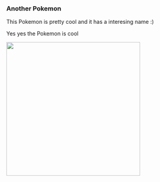 ### Another Pokemon

This Pokemon is pretty cool and it has a interesing name :)

Yes yes the Pokemon is cool

<img src="https://archives.bulbagarden.net/media/upload/f/fd/772Type_Null.png" width='350' />